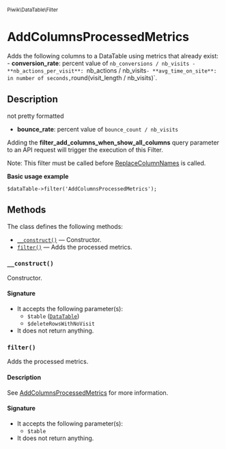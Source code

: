 <small>Piwik\DataTable\Filter</small>

AddColumnsProcessedMetrics
==========================

Adds the following columns to a DataTable using metrics that already exist:  - **conversion_rate**: percent value of `nb_conversions / nb_visits - **nb_actions_per_visit**: `nb_actions / nb_visits` - **avg_time_on_site**: in number of seconds, `round(visit_length / nb_visits)`.

Description
-----------

not
                        pretty formatted
- **bounce_rate**: percent value of `bounce_count / nb_visits`

Adding the **filter_add_columns_when_show_all_columns** query parameter to
an API request will trigger the execution of this Filter.

Note: This filter must be called before [ReplaceColumnNames](#) is called.

**Basic usage example**

    $dataTable->filter('AddColumnsProcessedMetrics');


Methods
-------

The class defines the following methods:

- [`__construct()`](#__construct) &mdash; Constructor.
- [`filter()`](#filter) &mdash; Adds the processed metrics.

<a name="__construct" id="__construct"></a>
<a name="__construct" id="__construct"></a>
### `__construct()`

Constructor.

#### Signature

- It accepts the following parameter(s):
    - `$table` ([`DataTable`](../../../Piwik/DataTable.md))
    - `$deleteRowsWithNoVisit`
- It does not return anything.

<a name="filter" id="filter"></a>
<a name="filter" id="filter"></a>
### `filter()`

Adds the processed metrics.

#### Description

See [AddColumnsProcessedMetrics](#AddColumnsProcessedMetrics) for
more information.

#### Signature

- It accepts the following parameter(s):
    - `$table`
- It does not return anything.

